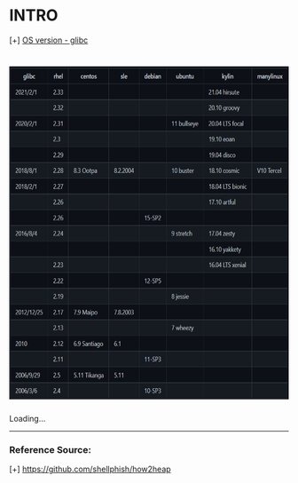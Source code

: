 # INTRO

[+] [OS version - glibc](https://gist.github.com/wagenet/35adca1a032cec2999d47b6c40aa45b1?permalink_comment_id=3997562#gistcomment-3997562)

<h1 align="center"> <img height=600 src="https://github.com/l1j9m4-0n1/Blogs/blob/main/Technique/Heap%20Exploit/libc_versions.jpg"> </h1>

Loading...

-------------------------------------------------------------------------

### Reference Source:

[+] https://github.com/shellphish/how2heap
